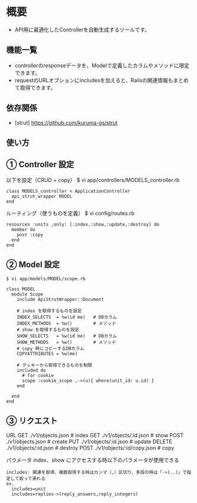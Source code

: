 概要
=====
- API用に最適化したControllerを自動生成するツールです。

機能一覧
--------
- controllerのresponseデータを、Modelで定義したカラムやメソッドに限定できます。
- requestのURLオプションにincludesを加えると、Railsの関連情報もまとめて取得できます。

依存関係
---------
* [strut] https://github.com/kuruma-gs/strut


使い方
------

## ① Controller 設定

以下を設定（CRUD + copy）
    $ vi app/controllers/MODELS_controller.rb
    
    class MODELS_controller < ApplicationController
      api_strut_wrapper MODEL
    end

ルーティング（使うものを定義）
    $ vi config/routes.rb
    
    resources :units ,only: [:index,:show,:update,:destroy] do
      member do
        post :copy
      end
    end


## ② Model 設定

    $ vi app/models/MODEL/scope.rb
    
    class MODEL
      module Scope
        include ApiStrutWrapper::Document
      
        # index を取得するものを設定
        INDEX_SELECTS  = %w(id me)   # DBカラム
        INDEX_METHODS  = %w()        # メソッド
        # show を取得するものを設定
        SHOW_SELECTS   = %w(id me)   # DBカラム
        SHOW_METHODS   = %w()        # メソッド
        # copy 時にコピーするDBカラム
        COPYATTRIBUTES = %w(me)
        
        # クッキーから取得できるものを制限
        included do
          # for cookie
          scope :cookie_scope ,->(u){ where(unit_id: u.id) }
        end
      
      end
    end

## ③ リクエスト

URL
    GET    ./v1/objects.json           # index
    GET    ./v1/objects/:id.json       # show
    POST   ./v1/objects.json           # create
    PUT    ./v1/objects/:id.json       # update
    DELETE ./v1/objects/:id.json       # destroy
    POST   ./v1/objects/:id/copy.json  # copy

パラメータ
    index、show にアクセスする時以下のパラメータが使用できる
    
    includes: 関連を取得、複数取得する時はカンマ（,）区切り、多段の時は「->(..)」で指定して取って来れる
    ex. 
      includes=unit
      includes=replies->(reply_answers,reply_integers)


